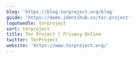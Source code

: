 ```yaml
---
blog: 'https://blog.torproject.org/blog'
guide: 'https://demo.identihub.co/tor-project'
logohandle: torproject
sort: torproject
title: Tor Project | Privacy Online
twitter: TorProject
website: 'https://www.torproject.org/'
---
```

